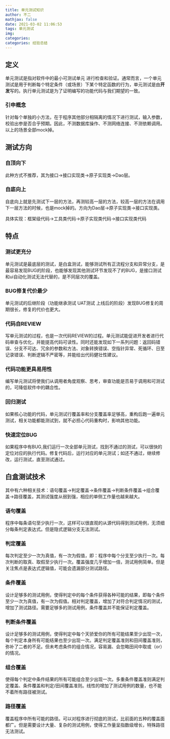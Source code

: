 ```yaml
---
title: 单元测试知识
author: 不二
mathjax: false
date: 2021-03-02 11:06:53
tags: 单元测试
img:
categories:
categories: 经验总结
---
```


## 定义

单元测试是指对软件中的最小可测试单元 进行检查和验证。通常而言，一个单元测试是用于判断每个特定条件（或场景）下某个特定函数的行为，单元测试是由**开发**写的。执行单元测试是为了证明编写的功能代码与我们期望的一致。

### 引申概念

针对每个单独的小方法，在于程序其他部分相隔离的情况下进行测试，输入参数，校验出参是否合乎预期。因此，不测数据库操作、不测网络连接、不测依赖调用。以上的场景全部mock掉。

## 测试方向

### 自顶向下

此种方式不推荐，其为接口->接口实现类->原子实现类->Dao层。

### 自底向上

自底向上就是先测试下一层的方法，再测较高一层的方法，较高一层的方法在调用下一层方法的时候，也是mock掉的。方向为Dao层->原子实现类->接口实现类。

具体实现：框架级代码->工具类代码->原子实现类代码->接口实现类代码

## 特点

### 测试更充分

单元测试是最底层的测试，是白盒测试，能够测试所有正流程分支和异常分支，是最容易发现BUG的阶段，也能够发现其他测试环节发现不了的BUG，是接口测试和ui自动化测试无法代替的，是不同层次的覆盖。

### BUG修复代价最少

单元测试的后继阶段（功能继承测试 UAT测试 上线后的阶段）发现BUG修复的周期很长，修复的代价也更大。

### 代码自REVIEW

写单元测试的过程，也是一次代码REVIEW的过程。单元测试能促进开发者进行代码审查与优化，并能提高代码可读性。同时还能发现如下一系列问题：返回码错误、分支不可达、冗余的参数和方法、对象转换错误、空指针异常、死循环、日至记录错误、判断逻辑不严密等，并能给出代码健壮性建议。

### 代码功能更具易用性

编写单元测试将使我们从调用者角度观察、思考，审查功能是否易于调用和可测试的，可降低软件中的耦合性。

### 回归测试

如果核心功能的代码，单元测试行覆盖率和分支覆盖率足够高，重构后跑一遍单元测试，相关功能都能测试到，就不必担心代码重构时，影响其他功能。

### 快速定位BUG

如果程序中有BUG,我们运行一次全部单元测试，找到不通过的测试，可以很快的定位对应的执行代码。修复代码后，运行对应的单元测试；如还不通过，继续修改，运行测试，直至测试通过。

## 白盒测试技术

其中有六种相关技术：语句覆盖->判定覆盖->条件覆盖->判断条件覆盖->组合覆盖->路径覆盖，其测试强度从弱到强，相应的单侧工作量也越来越大。

### 语句覆盖

程序中每条语句至少执行一次，这样可以很直观的从源代码得到测试用例，无须细分每条判定表达式。但是隐式逻辑分支无法测试。

### 判定覆盖

每次判定至少一次为真值，有一次为假值，即：程序中每个分支至少执行一次。每次判断的取真、取假至少执行一次。覆盖强度几乎增加一倍，测试用例简单。但是关注焦点是表达式逻辑值，可能会遗漏部分测试路径。

### 条件覆盖

设计足够多的测试用例，使得判定中的每个条件获得各种可能的结果，即每个条件至少一次为真值，有一次为假值。相对判定覆盖，增加了对符合判定情况的测试，增加了测试路径。需要足够多的测试用例，条件覆盖并不能保证判定覆盖。

### 判断条件覆盖

设计足够多的测试用例，使得判定中每个天骄爱你的所有可能结果至少出现一次，每个判定本身所有可能结果也至少出现一次。满足判定覆盖准则和田间覆盖准则，弥补了二者的不足。但未考虑条件的组合情况，容易漏、会忽略田间中取或（or）的情况。

### 组合覆盖

使得每个判定中条件结果的所有可能组合至少出现一次。多重条件覆盖准则满足判定覆盖、条件覆盖和判定/田间覆盖准则。线性的增加了测试用例的数量，也不能不着所有路径被测试。

### 路径覆盖

覆盖程序中所有可能的路径。可以对程序进行彻底的测试，比前面的五种的覆盖面都广。但是需要设计大量、复杂的测试用例，使得工作量呈指数级增长，特殊路径无法测试。

